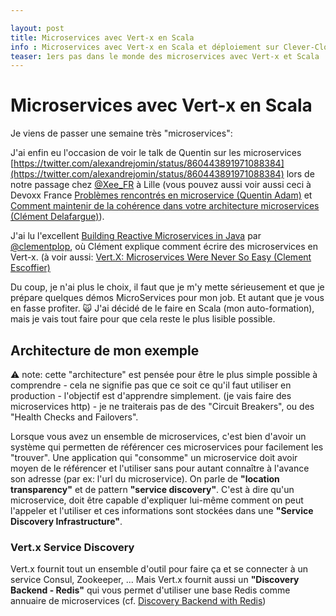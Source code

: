 ```yaml
---

layout: post
title: Microservices avec Vert-x en Scala
info : Microservices avec Vert-x en Scala et déploiement sur Clever-Cloud
teaser: 1ers pas dans le monde des microservices avec Vert-x et Scala
---
```


# Microservices avec Vert-x en Scala

Je viens de passer une semaine très "microservices": 

J'ai enfin eu l'occasion de voir le talk de Quentin sur les microservices [https://twitter.com/alexandrejomin/status/860443891971088384](https://twitter.com/alexandrejomin/status/860443891971088384) lors de notre passage chez [@Xee_FR](https://twitter.com/Xee_FR) à Lille (vous pouvez aussi voir aussi ceci à Devoxx France [Problèmes rencontrés en microservice (Quentin Adam)](https://www.youtube.com/watch?v=mvKeCsxGZhE) et [Comment maintenir de la cohérence dans votre architecture microservices (Clément Delafargue)](https://www.youtube.com/watch?v=Daburx0jSvw)).

J'ai lu l'excellent [Building Reactive Microservices in Java](https://developers.redhat.com/promotions/building-reactive-microservices-in-java/) par [@clementplop](https://twitter.com/clementplop), où Clément explique comment écrire des microservices en Vert-x. (à voir aussi: [Vert.X: Microservices Were Never So Easy (Clement Escoffier)](https://www.youtube.com/watch?v=c5zKUqxL7n0)

Du coup, je n'ai plus le choix, il faut que je m'y mette sérieusement et que je prépare quelques démos MicroServices pour mon job. Et autant que je vous en fasse profiter. 🙀 J'ai décidé de le faire en Scala (mon auto-formation), mais je vais tout faire pour que cela reste le plus lisible possible.

## Architecture de mon exemple

⚠️ note: cette "architecture" est pensée pour être le plus simple possible à comprendre - cela ne signifie pas que ce soit ce qu'il faut utiliser en production - l'objectif est d'apprendre simplement. (je vais faire des microservices http) - je ne traiterais pas de des "Circuit Breakers", ou des "Health Checks and Failovers".

Lorsque vous avez un ensemble de microservices, c'est bien d'avoir un système qui permetten de référencer ces microservices pour facilement les "trouver". Une application qui "consomme" un microservice doit avoir moyen de le référencer et l'utiliser sans pour autant connaître à l'avance son adresse (par ex: l'url du microservice). On parle de **"location transparency"** et de pattern **"service discovery"**. C'est à dire qu'un microservice, doit être capable d'expliquer lui-même comment on peut l'appeler et l'utiliser et ces informations sont stockées dans une **"Service Discovery Infrastructure"**.

### Vert.x Service Discovery

Vert.x fournit tout un ensemble d'outil pour faire ça et se connecter à un service Consul, Zookeeper, ... Mais Vert.x fournit aussi un **"Discovery Backend - Redis"** qui vous permet d'utiliser une base Redis comme annuaire de microservices (cf. [Discovery Backend with Redis](http://vertx.io/docs/vertx-service-discovery-backend-redis/groovy/))





